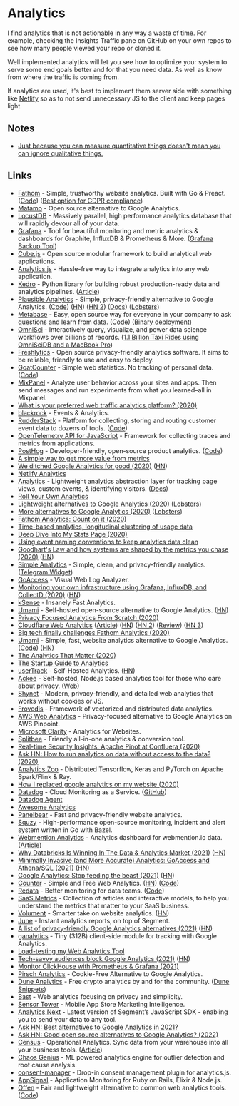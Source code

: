 # Analytics

I find analytics that is not actionable in any way a waste of time. For example, checking the Insights Traffic pane on GitHub on your own repos to see how many people viewed your repo or cloned it.

Well implemented analytics will let you see how to optimize your system to serve some end goals better and for that you need data. As well as know from where the traffic is coming from.

If analytics are used, it's best to implement them server side with something like [Netlify](https://www.netlify.com/products/analytics/) so as to not send unnecessary JS to the client and keep pages light.

## Notes

- [Just because you can measure quantitative things doesn't mean you can ignore qualitative things.](https://twitter.com/_kamlesh_/status/1451907162867847179)

## Links

- [Fathom](https://usefathom.com/) - Simple, trustworthy website analytics. Built with Go & Preact. ([Code](https://github.com/usefathom/fathom)) ([Best option for GDPR compliance](https://usefathom.com/features/eu-isolation))
- [Matamo](https://matomo.org/) - Open source alternative to Google Analytics.
- [LocustDB](https://github.com/cswinter/LocustDB) - Massively parallel, high performance analytics database that will rapidly devour all of your data.
- [Grafana](https://github.com/grafana/grafana) - Tool for beautiful monitoring and metric analytics & dashboards for Graphite, InfluxDB & Prometheus & More. ([Grafana Backup Tool](https://github.com/ysde/grafana-backup-tool))
- [Cube.js](https://github.com/statsbotco/cube.js) - Open source modular framework to build analytical web applications.
- [Analytics.js](https://github.com/segmentio/analytics.js) - Hassle-free way to integrate analytics into any web application.
- [Kedro](https://github.com/kedro-org/kedro) - Python library for building robust production-ready data and analytics pipelines. ([Article](https://medium.com/@QuantumBlack/introducing-kedro-the-open-source-library-for-production-ready-machine-learning-code-d1c6d26ce2cf))
- [Plausible Analytics](https://plausible.io/) - Simple, privacy-friendly alternative to Google Analytics. ([Code](https://github.com/plausible/analytics)) ([HN](https://news.ycombinator.com/item?id=24696145)) ([HN 2](https://news.ycombinator.com/item?id=24868012)) ([Docs](https://docs.plausible.io/)) ([Lobsters](https://lobste.rs/s/xksjh5/plausible_analytics_self_hosted_privacy))
- [Metabase](https://www.metabase.com/) - Easy, open source way for everyone in your company to ask questions and learn from data. ([Code](https://github.com/metabase/metabase)) ([Binary deployment](https://github.com/metabase/metabase-deploy))
- [OmniSci](https://www.omnisci.com/) - Interactively query, visualize, and power data science workflows over billions of records. ([1.1 Billion Taxi Rides using OmniSciDB and a MacBook Pro](https://tech.marksblogg.com/omnisci-macos-macbookpro-mbp.html))
- [Freshlytics](https://github.com/sheshbabu/freshlytics) - Open source privacy-friendly analytics software. It aims to be reliable, friendly to use and easy to deploy.
- [GoatCounter](https://www.goatcounter.com/) - Simple web statistics. No tracking of personal data. ([Code](https://github.com/zgoat/goatcounter))
- [MixPanel](https://mixpanel.com/) - Analyze user behavior across your sites and apps. Then send messages and run experiments from what you learned–all in Mixpanel.
- [What is your preferred web traffic analytics platform? (2020)](https://lobste.rs/s/gzkue1/what_is_your_preferred_web_traffic)
- [blackrock](https://github.com/rekki/blackrock) - Events & Analytics.
- [RudderStack](https://rudderstack.com/) - Platform for collecting, storing and routing customer event data to dozens of tools. ([Code](https://github.com/rudderlabs/rudder-server))
- [OpenTelemetry API for JavaScript](https://github.com/open-telemetry/opentelemetry-js) - Framework for collecting traces and metrics from applications.
- [PostHog](https://posthog.com/) - Developer-friendly, open-source product analytics. ([Code](https://github.com/PostHog/posthog))
- [A simple way to get more value from metrics](https://danluu.com/metrics-analytics/)
- [We ditched Google Analytics for good (2020)](https://missiveapp.com/blog/privacy-first-analytics) ([HN](https://news.ycombinator.com/item?id=23378524))
- [Netlify Analytics](https://www.netlify.com/products/analytics/)
- [Analytics](https://github.com/DavidWells/analytics) - Lightweight analytics abstraction layer for tracking page views, custom events, & identifying visitors. ([Docs](https://getanalytics.io/))
- [Roll Your Own Analytics](https://www.pcmaffey.com/roll-your-own-analytics)
- [Lightweight alternatives to Google Analytics (2020)](https://lwn.net/SubscriberLink/822568/b8f0709a45910e49/) ([Lobsters](https://lobste.rs/s/lvdj3w/lightweight_alternatives_google))
- [More alternatives to Google Analytics (2020)](https://lwn.net/SubscriberLink/824294/fe8f9331eca8b9ee/) ([Lobsters](https://lobste.rs/s/rwl3cp/more_alternatives_google_analytics))
- [Fathom Analytics: Count on it (2020)](https://brycewray.com/posts/2020/06/fathom-analytics-count-on-it/)
- [Time-based analytics, longitudinal clustering of usage data](http://www.feltpresence.com/analytics.html)
- [Deep Dive Into My Stats Page (2020)](https://sld.codes/articles/Deep-Dive-Into-My-Stats-Page)
- [Using event naming conventions to keep analytics data clean](https://davidwells.io/blog/clean-analytics)
- [Goodhart's Law and how systems are shaped by the metrics you chase (2020)](https://whyisthisinteresting.substack.com/p/why-is-this-interesting-the-goodharts) ([HN](https://news.ycombinator.com/item?id=23762526))
- [Simple Analytics](https://simpleanalytics.com/) - Simple, clean, and privacy-friendly analytics. ([Telegram Widget](https://github.com/simpleanalytics/chat))
- [GoAccess](https://goaccess.io/) - Visual Web Log Analyzer.
- [Monitoring your own infrastructure using Grafana, InfluxDB, and CollectD (2020)](https://serhack.me/articles/monitoring-infrastructure-grafana-influxdb-connectd/) ([HN](https://news.ycombinator.com/item?id=23906165))
- [kSense](https://ksense.io/) - Insanely Fast Analytics.
- [Umami](https://umami.is/) - Self-hosted open-source alternative to Google Analytics. ([HN](https://news.ycombinator.com/item?id=24198329))
- [Privacy Focused Analytics From Scratch (2020)](https://healeycodes.com/privacy-focused-analytics-from-scratch/)
- [Cloudflare Web Analytics](https://www.cloudflare.com/web-analytics/) ([Article](https://blog.cloudflare.com/free-privacy-first-analytics-for-a-better-web/)) ([HN](https://news.ycombinator.com/item?id=24627204)) ([HN 2](https://news.ycombinator.com/item?id=24628628)) ([Review](https://markosaric.com/cloudflare-analytics-review/)) ([HN 3](https://news.ycombinator.com/item?id=24846300))
- [Big tech finally challenges Fathom Analytics (2020)](https://usefathom.com/blog/big-tech-vs-fathom)
- [Umami](https://umami.is/) - Simple, fast, website analytics alternative to Google Analytics. ([Code](https://github.com/mikecao/umami)) ([HN](https://news.ycombinator.com/item?id=27181622))
- [The Analytics That Matter (2020)](https://css-tricks.com/the-analytics-that-matter/)
- [The Startup Guide to Analytics](https://windsor.io/guide)
- [userTrack](https://www.usertrack.net/) - Self-Hosted Analytics. ([HN](https://news.ycombinator.com/item?id=24746921))
- [Ackee](https://github.com/electerious/Ackee) - Self-hosted, Node.js based analytics tool for those who care about privacy. ([Web](https://ackee.electerious.com/))
- [Shynet](https://github.com/milesmcc/shynet/) - Modern, privacy-friendly, and detailed web analytics that works without cookies or JS.
- [Frovedis](https://github.com/frovedis/frovedis) - Framework of vectorized and distributed data analytics.
- [AWS Web Analytics](https://github.com/goatandsheep/aws-web-analytics) - Privacy-focused alternative to Google Analytics on AWS Pinpoint.
- [Microsoft Clarity](https://clarity.microsoft.com/) - Analytics for Websites.
- [Splitbee](https://splitbee.io/) - Friendly all-in-one analytics & conversion tool.
- [Real-time Security Insights: Apache Pinot at Confluera (2020)](https://medium.com/confluera-engineering/real-time-security-insights-apache-pinot-at-confluera-a6e5f401ff02)
- [Ask HN: How to run analytics on data without access to the data? (2020)](https://news.ycombinator.com/item?id=25429749)
- [Analytics Zoo](https://github.com/intel-analytics/analytics-zoo) - Distributed Tensorflow, Keras and PyTorch on Apache Spark/Flink & Ray.
- [How I replaced google analytics on my website (2020)](https://tnickel.de/2020/12/24/2020-12-How-I-replaced-google-analytics-on-my-website/)
- [Datadog](https://www.datadoghq.com/) - Cloud Monitoring as a Service. ([GitHub](https://github.com/DataDog))
- [Datadog Agent](https://github.com/DataDog/datadog-agent)
- [Awesome Analytics](https://github.com/onurakpolat/awesome-analytics)
- [Panelbear](https://panelbear.com/) - Fast and privacy-friendly website analytics.
- [Squzy](https://github.com/squzy/squzy) - High-performance open-source monitoring, incident and alert system written in Go with Bazel.
- [Webmention Analytics](https://github.com/maxboeck/webmention-analytics) - Analytics dashboard for webmention.io data. ([Article](https://mxb.dev/blog/webmention-analytics/))
- [Why Databricks Is Winning In The Data & Analytics Market (2021)](https://cloudnativeenterprise.substack.com/p/why-databricks-winning-market) ([HN](https://news.ycombinator.com/item?id=26135144))
- [Minimally Invasive (and More Accurate) Analytics: GoAccess and Athena/SQL (2021)](https://brandur.org/minimal-analytics) ([HN](https://news.ycombinator.com/item?id=26155361))
- [Google Analytics: Stop feeding the beast (2021)](https://casparwre.de/blog/stop-using-google-analytics/) ([HN](https://news.ycombinator.com/item?id=26263149))
- [Counter](https://counter.dev/) - Simple and Free Web Analytics. ([HN](https://news.ycombinator.com/item?id=26379569)) ([Code](https://github.com/ihucos/counter.dev))
- [Redata](https://www.redata.team/) - Better monitoring for data teams. ([Code](https://github.com/redata-team/redata))
- [SaaS Metrics](https://www.causal.app/saas-metrics) - Collection of articles and interactive models, to help you understand the metrics that matter to your SaaS business.
- [Volument](https://volument.com/) - Smarter take on website analytics. ([HN](https://news.ycombinator.com/item?id=27186249))
- [June](https://june.so/) - Instant analytics reports, on top of Segment.
- [A list of privacy-friendly Google Analytics alternatives (2021)](https://creativerly.com/google-analytics-alternatives/) ([HN](https://news.ycombinator.com/item?id=27604673))
- [ganalytics](https://github.com/lukeed/ganalytics) - Tiny (312B) client-side module for tracking with Google Analytics.
- [Load-testing my Web Analytics Tool](https://johnmathews.eu/load-testing-web-analytics-tool.html)
- [Tech-savvy audiences block Google Analytics (2021)](https://plausible.io/blog/google-analytics-adblockers-missing-data) ([HN](https://news.ycombinator.com/item?id=28365163))
- [Monitor ClickHouse with Prometheus & Grafana (2021)](https://tech.marksblogg.com/clickhouse-prometheus-grafana.html)
- [Pirsch Analytics](https://pirsch.io/) - Cookie-Free Alternative to Google Analytics.
- [Dune Analytics](https://dune.xyz/home) - Free crypto analytics by and for the community. ([Dune Snippets](https://github.com/sambacha/dune-snippets))
- [Bast](https://github.com/kooparse/bast) - Web analytics focusing on privacy and simplicity.
- [Sensor Tower](https://sensortower.com/) - Mobile App Store Marketing Intelligence.
- [Analytics Next](https://github.com/segmentio/analytics-next) - Latest version of Segment’s JavaScript SDK - enabling you to send your data to any tool.
- [Ask HN: Best alternatives to Google Analytics in 2021?](https://news.ycombinator.com/item?id=29662859)
- [Ask HN: Good open source alternatives to Google Analytics? (2022)](https://news.ycombinator.com/item?id=29888599)
- [Census](https://www.getcensus.com/) - Operational Analytics. Sync data from your warehouse into all your business tools. ([Article](https://blog.getcensus.com/series-b-the-future-of-operational-analytics/))
- [Chaos Genius](https://github.com/chaos-genius/chaos_genius) - ML powered analytics engine for outlier detection and root cause analysis.
- [consent-manager](https://github.com/segmentio/consent-manager) - Drop-in consent management plugin for analytics.js.
- [AppSignal](https://www.appsignal.com/) - Application Monitoring for Ruby on Rails, Elixir & Node.js.
- [Offen](https://www.offen.dev/) - Fair and lightweight alternative to common web analytics tools. ([Code](https://github.com/offen/offen))